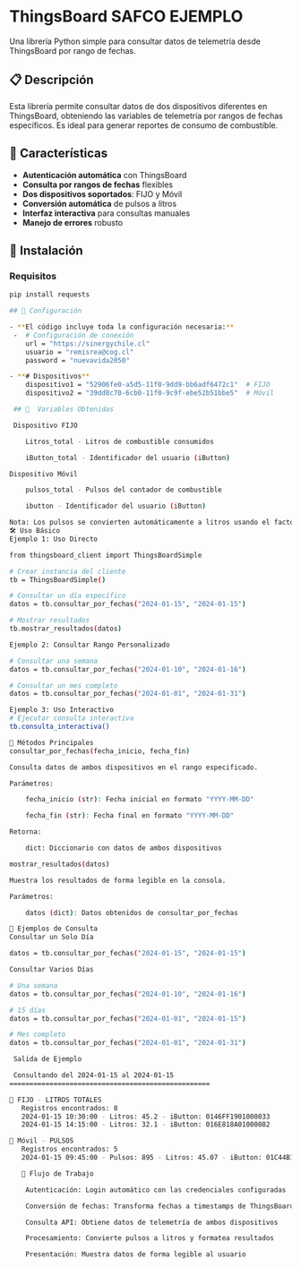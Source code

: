 # ThingsBoard SAFCO EJEMPLO

Una librería Python simple para consultar datos de telemetría desde ThingsBoard por rango de fechas.

## 📋 Descripción

Esta librería permite consultar datos de dos dispositivos diferentes en ThingsBoard, obteniendo las variables de telemetría por rangos de fechas específicos. Es ideal para generar reportes de consumo de combustible.

## 🚀 Características

- **Autenticación automática** con ThingsBoard
- **Consulta por rangos de fechas** flexibles
- **Dos dispositivos soportados**: FIJO y Móvil
- **Conversión automática** de pulsos a litros
- **Interfaz interactiva** para consultas manuales
- **Manejo de errores** robusto

## 🔧 Instalación

### Requisitos
```bash
pip install requests

## 🔧 Configuración

- **El código incluye toda la configuración necesaria:**
 -  # Configuración de conexión
    url = "https://sinergychile.cl"
    usuario = "remisrea@cog.cl"
    password = "nuevavida2050"

- **# Dispositivos**
    dispositivo1 = "52906fe0-a5d5-11f0-9dd9-bb6adf6472c1"  # FIJO
    dispositivo2 = "39dd8c70-6cb0-11f0-9c9f-ebe52b51bbe5"  # Móvil

 ## 🔧  Variables Obtenidas

 Dispositivo FIJO

    Litros_total - Litros de combustible consumidos

    iButton_total - Identificador del usuario (iButton)

Dispositivo Móvil

    pulsos_total - Pulsos del contador de combustible

    ibutton - Identificador del usuario (iButton)

Nota: Los pulsos se convierten automáticamente a litros usando el factor 19.86
🛠️ Uso Básico
Ejemplo 1: Uso Directo

from thingsboard_client import ThingsBoardSimple

# Crear instancia del cliente
tb = ThingsBoardSimple()

# Consultar un día específico
datos = tb.consultar_por_fechas("2024-01-15", "2024-01-15")

# Mostrar resultados
tb.mostrar_resultados(datos)

Ejemplo 2: Consultar Rango Personalizado

# Consultar una semana
datos = tb.consultar_por_fechas("2024-01-10", "2024-01-16")

# Consultar un mes completo
datos = tb.consultar_por_fechas("2024-01-01", "2024-01-31")

Ejemplo 3: Uso Interactivo
# Ejecutar consulta interactiva
tb.consulta_interactiva()

📝 Métodos Principales
consultar_por_fechas(fecha_inicio, fecha_fin)

Consulta datos de ambos dispositivos en el rango especificado.

Parámetros:

    fecha_inicio (str): Fecha inicial en formato "YYYY-MM-DD"

    fecha_fin (str): Fecha final en formato "YYYY-MM-DD"

Retorna:

    dict: Diccionario con datos de ambos dispositivos

mostrar_resultados(datos)

Muestra los resultados de forma legible en la consola.

Parámetros:

    datos (dict): Datos obtenidos de consultar_por_fechas

🎯 Ejemplos de Consulta
Consultar un Solo Día

datos = tb.consultar_por_fechas("2024-01-15", "2024-01-15")

Consultar Varios Días

# Una semana
datos = tb.consultar_por_fechas("2024-01-10", "2024-01-16")

# 15 días
datos = tb.consultar_por_fechas("2024-01-01", "2024-01-15")

# Mes completo
datos = tb.consultar_por_fechas("2024-01-01", "2024-01-31")

 Salida de Ejemplo

 Consultando del 2024-01-15 al 2024-01-15
==================================================

🔹 FIJO - LITROS TOTALES
   Registros encontrados: 8
   2024-01-15 10:30:00 - Litros: 45.2 - iButton: 0146FF1901000033
   2024-01-15 14:15:00 - Litros: 32.1 - iButton: 016E818A01000082

🔹 Móvil - PULSOS
   Registros encontrados: 5
   2024-01-15 09:45:00 - Pulsos: 895 - Litros: 45.07 - iButton: 01C44B1A0100006F

   🔄 Flujo de Trabajo

    Autenticación: Login automático con las credenciales configuradas

    Conversión de fechas: Transforma fechas a timestamps de ThingsBoard

    Consulta API: Obtiene datos de telemetría de ambos dispositivos

    Procesamiento: Convierte pulsos a litros y formatea resultados

    Presentación: Muestra datos de forma legible al usuario